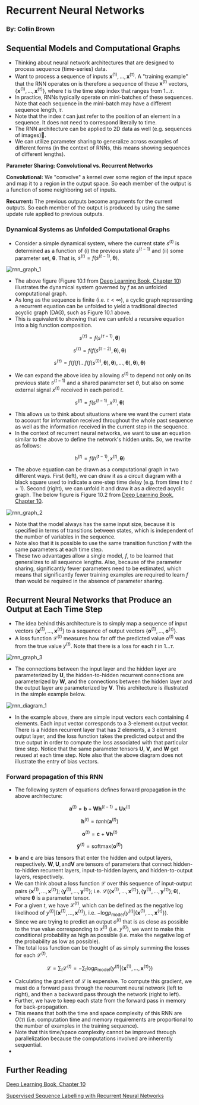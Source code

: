 # Recurrent Neural Networks

### By: Collin Brown

## Sequential Models and Computational Graphs

* Thinking about neural network architectures that are designed to process sequence (time-series) data.
* Want to process a sequence of inputs $\mathbf{x}^{(1)}, ...,\mathbf{x}^{(\tau)}$. A "training example" that the RNN operates on is therefore a sequence of these $\mathbf{x}^{(t)}$ vectors, $\{\mathbf{x}^{(1)}, ...,\mathbf{x}^{(\tau)}\}$, where $t$ is the time step index that ranges from $1...\tau$. 
* In practice, RNNs typically operate on mini-batches of these sequences. Note that each sequence in the mini-batch may have a different sequence length, $\tau$. 
* Note that the index $t$ can just refer to the position of an element in a sequence. It does not need to correspond literally to time.
* The RNN architecture can be applied to 2D data as well (e.g. sequences of images).
* We can utilize parameter sharing to generalize across examples of different forms (in the context of RNNs, this means showing sequences of different lengths).

__Parameter Sharing: Convolutional vs. Recurrent Networks__

__Convolutional:__ We "convolve" a kernel over some region of the input space and map it to a region in the output space. So each member of the output is a function of some neighboring set of inputs. 

__Recurrent:__ The previous outputs become arguments for the current outputs. So each member of the output is produced by using the same update rule applied to previous outputs.

### Dynamical Systems as Unfolded Computational Graphs

* Consider a simple dynamical system, where the current state $s^{(t)}$  is determined as a function of (i) the previous state $s^{(t-1)}$ and (ii) some parameter set, $\mathbf{\theta}$. That is, $s^{(t)} = f(s^{(t-1)}, \mathbf{\theta})$. 

![rnn_graph_1](img/rnn_graph_1.png)

* The above figure (Figure 10.1 from [Deep Learning Book, Chapter 10](https://www.deeplearningbook.org/contents/rnn.html)) illustrates the dynamical system governed by $f$ as an unfolded computational graph. 
* As long as the sequence is finite (i.e. $\tau <  \infty$), a cyclic graph representing a recurrent equation can be unfolded to yield a traditional directed acyclic graph (DAG), such as Figure 10.1 above. 
* This is equivalent to showing that we can unfold a recursive equation into a big function composition.

$$
s^{(\tau)} = f(s^{(\tau-1)}, \mathbf{\theta})
$$

$$
s^{(\tau)} = f(f(s^{(\tau-2)}, \mathbf{\theta}), \mathbf{\theta})
$$

$$
s^{(\tau)} = f(f(f(...f(f(s^{(0)}, \mathbf{\theta}), \mathbf{\theta}),..., \mathbf{\theta}),  \mathbf{\theta}), \mathbf{\theta})
$$

* We can expand the above idea by allowing $s^{(t)}$ to depend not only on its previous state $s^{(t-1)}$ and a shared parameter set $\theta$, but also on some external signal $x^{(t)}$ received in each period $t$. 

$$
s^{(t)} = f(s^{(t-1)}, x^{(t)}, \mathbf{\theta})
$$

* This allows us to think about situations where we want the current state to account for information received throughout the whole past sequence as well as the information received in the current step in the sequence. 
* In the context of recurrent neural networks, we want to use an equation similar to the above to define the network's hidden units. So, we rewrite as follows:

$$
h^{(t)} = f(h^{(t-1)}, x^{(t)}, \mathbf{\theta})
$$

* The above equation can be drawn as a computational graph in two different ways. First (left), we can draw it as a circuit diagram with a black square used to indicate a one-step time delay (e.g. from time $t$ to $t+1$). Second (right), we can unfold it and draw it as a directed acyclic graph. The below figure is Figure 10.2 from [Deep Learning Book, Chapter 10](https://www.deeplearningbook.org/contents/rnn.html).

![rnn_graph_2](img/rnn_graph_2.png)

* Note that the model always has the same input size, because it is specified in terms of transitions between states, which is independent of the number of variables in the sequence.
* Note also that it is possible to use the same transition function $f$ with the same parameters at each time step. 
* These two advantages allow a single model, $f$, to be learned that generalizes to all sequence lengths. Also, because of the parameter sharing, significantly fewer parameters need to be estimated, which means that significantly fewer training examples are required to learn $f$ than would be required in the absence of parameter sharing. 

## Recurrent Neural Networks that Produce an Output at Each Time Step

* The idea behind this architecture is to simply map a sequence of input vectors $\{\mathbf{x}^{(1)}, ...,\mathbf{x}^{(\tau)}\}$ to a sequence of output vectors $\{\mathbf{o}^{(1)}, ...,\mathbf{o}^{(\tau)}\}$.
* A loss function $\mathscr{L}^{(t)}$ measures how far off the predicted value $o^{(t)}$ was from the true value $y^{(t)}$. Note that there is a loss for each $t$ in $1...\tau$.

![rnn_graph_3](img/rnn_graph_3.png )

* The connections between the input layer and the hidden layer are parameterized by $\mathbf{U}$, the hidden-to-hidden recurrent connections are parameterized by $\mathbf{W}$, and the connections between the hidden layer and the output layer are parameterized by $\mathbf{V}$. This architecture is illustrated in the simple example below.

![rnn_diagram_1](img/rnn_diagram_1.png)

* In the example above, there are simple input vectors each containing 4 elements. Each input vector corresponds to a 3-element output vector. There is a hidden recurrent layer that has 2 elements, a 3 element output layer, and the loss function takes the predicted output and the true output in order to compute the loss associated with that particular time step. Notice that the same parameter tensors $\mathbf{U}$, $\mathbf{V}$, and $\mathbf{W}​$ get reused at each time step. Note also that the above diagram does not illustrate the entry of bias vectors.

### Forward propagation of this RNN

* The following system of equations defines forward propagation in the above architecture:

$$
\mathbf{a}^{(t)} = \mathbf{b} + \mathbf{W} \mathbf{h}^{(t-1)} + \mathbf{U} \mathbf{x}^{(t)}
$$

$$
\mathbf{h}^{(t)} = tanh(\mathbf{a}^{(t)})
$$

$$
\mathbf{o}^{(t)} = \mathbf{c} + \mathbf{V} \mathbf{h}^{(t)}
$$

$$
\mathbf{\hat{y}}^{(t)} = \text{softmax}(\mathbf{o}^{(t)})
$$

* $\mathbf{b}$ and $\mathbf{c}$ are bias tensors that enter the hidden and output layers, respectively. $\mathbf{W}, \mathbf{U}, \text{and} \mathbf{V}$ are tensors of parameters that connect hidden-to-hidden recurrent layers, input-to-hidden layers, and hidden-to-output layers, respectively. 
* We can think about a loss function $\mathscr{L}$ over this sequence of input-output pairs $\{\mathbf{x}^{(1)}, ...,\mathbf{x}^{(\tau)}\}; \{\mathbf{y}^{(1)}, ...,\mathbf{y}^{(\tau)}\}$; i.e. $\mathscr{L} \big(\{\mathbf{x}^{(1)}, ...,\mathbf{x}^{(\tau)}\}, \{\mathbf{y}^{(1)}, ...,\mathbf{y}^{(\tau)}\}; \mathbf{\theta} \big)$, where $\mathbf{\theta}$ is a parameter tensor. 
* For a given $t$, we have $\mathscr{L}^{(t)}$, which can be defined as the negative log likelihood of $y^{(t)} | \{\mathbf{x}^{(1)}, ...,\mathbf{x}^{(\tau)}\}$, i.e. $-\text{log} p_{\text{model}} \big( y^{(t)} | \{\mathbf{x}^{(1)}, ...,\mathbf{x}^{(\tau)}\} \big)$.
* Since we are trying to predict an output $o^{(t)}$ that is as close as possible to the true value corresponding to $x^{(t)}$ (i.e. $y^{(t)})$, we want to make this conditional probability as high as possible (i.e. make the negative log of the probability as low as possible). 
* The total loss function can be thought of as simply summing the losses for each $\mathscr{L}^{(t)}$. 

$$
\mathscr{L} = \sum_t \mathscr{L}^{(t)} = -\sum_t \text{log} p_{\text{model}} \big( y^{(t)} | \{\mathbf{x}^{(1)}, ...,\mathbf{x}^{(\tau)}\} \big)
$$

* Calculating the gradient of $\mathscr{L}$ is expensive. To compute this gradient, we must do a forward pass through the recurrent neural network (left to right), and then a backward pass through the network (right to left).
* Further, we have to keep each state from the forward pass in memory for back-propagation.
* This means that both the time and space complexity of this RNN are $O(\tau)$ (i.e. computation time and memory requirements are proportional to the number of examples in the training sequence).
* Note that this time/space complexity cannot be improved through parallelization because the computations involved are inherently sequential. 
* 

## Further Reading

[Deep Learning Book, Chapter 10](https://www.deeplearningbook.org/contents/rnn.html)

[Supervised Sequence Labelling with Recurrent Neural Networks](https://www.cs.toronto.edu/~graves/preprint.pdf)


